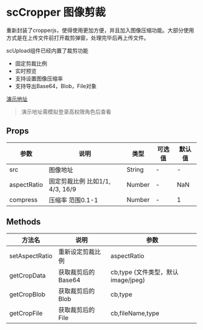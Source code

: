 # scCropper 图像剪裁
重新封装了cropperjs，使得使用更加方便，并且加入图像压缩功能。大部分使用方式是在上传文件前打开裁剪弹窗，处理完毕后再上传文件。

scUpload组件已经内置了裁剪功能

- 固定剪裁比例
- 实时预览
- 支持设置图像压缩率
- 支持导出Base64，Blob，File对象

[演示地址](https://lolicode.gitee.io/scui-doc/demo/#/vab/cropper)
> 演示地址需模拟登录高权限角色后查看

## Props
|参数		|说明											|类型				|可选值	|默认值					|
|--			|--												|--					|--		|--						|
|src		|图像地址										|String				|-		|-						|
|aspectRatio|固定剪裁比例 比如1/1, 4/3, 16/9					|Number				|-		|NaN					|
|compress	|压缩率 范围0.1-1								|Number				|-		|1						|

## Methods
|方法名			|说明										|参数							|
|--				|--											|--								|
|setAspectRatio	|重新设定剪裁比例								|aspectRatio					|
|getCropData	|获取裁剪后的	Base64							|cb,type (文件类型，默认image/jpeg)	|
|getCropBlob	|获取裁剪后的	Blob							|cb,type							|
|getCropFile	|获取裁剪后的	File							|cb,fileName,type					|